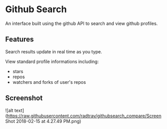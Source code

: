 # Github Search

An interface built using the github API to search and view github profiles.

## Features
Search results update in real time as you type.

View standard profile informations including:
* stars
* repos
* watchers and forks of user's repos


## Screenshot

![alt text](https://raw.githubusercontent.com/radtrav/githubsearch_compare/Screen Shot 2018-02-15 at 4.27.49 PM.png)


